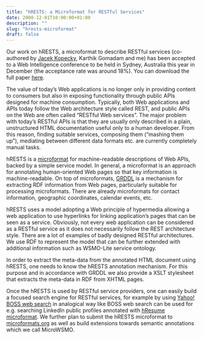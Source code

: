 ```yaml
---
title: "hRESTS: a Microformat for RESTful Services"
date: 2008-12-01T10:00:00+01:00
description: ""
slug: "hrests-microformat"
draft: false
---
```


Our work on hRESTS, a microformat to describe RESTful services (co-authored by [Jacek Kopecky](http://www.jacek.cz), Karthik Gomadam and me) has been accepted to a Web Intelligence conference to be held in Sydney, Australia this year in December (the acceptance rate was around 18%). You can download the full paper [here](http://www.vitvar.com/doc/WI2008-KopeckyGV.pdf).

The value of today’s Web applications is no longer only in providing content to consumers but also in exposing functionality through public APIs designed for machine consumption. Typically, both Web applications and APIs today follow the Web architecture style called REST, and public APIs on the Web are often called “RESTful Web services”. The major problem with today’s RESTful APIs is that they are usually only described in a plain, unstructured HTML documentation useful only to a human developer. From this reason, finding suitable services, composing them (“mashing them up”), mediating between different data formats etc. are currently completely manual tasks.

hRESTS is a [microformat](http://en.wikipedia.org/wiki/Microformat) for machine-readable descriptions of Web APIs, backed by a simple service model. In general, a microformat is an approach for annotating human-oriented Web pages so that key information is machine-readable. On top of microformats, [GRDDL](http://en.wikipedia.org/wiki/GRDDL) is a mechanism for extracting RDF information from Web pages, particularly suitable for processing microformats. There are already microformats for contact information, geographic coordinates, calendar events, etc.

hRESTS uses a model adopting a Web principle of hypermedia allowing a web application to use hyperlinks for linking application’s pages that can be seen as a service. Obviously, not every web application can be considered as a RESTful service as it does not necessarily follow the REST architecture style. There are a lot of examples of badly designed RESTful architectures. We use RDF to represent the model that can be further extended with additional information such as WSMO-Lite service ontology.

In order to extract the meta-data from the annotated HTML document using hRESTS, one needs to know the hRESTS annotation mechanism. For this purpose and in accordance with GRDDL we also provide a XSLT stylesheet that extracts the meta-data in RDF from XHTML pages.

Once the hRESTS is used by RESTful service providers, one can easily build a focused search engine for RESTful services, for example by using [Yahoo! BOSS web search](http://developer.yahoo.com/search/boss/) in analogical way like BOSS web search can be used for e.g. searching LinkedIn public profiles annotated with [hResume microformat](http://microformats.org/wiki/hresume). We further plan to submit the hRESTS microformat to [microformats.org](http://microformats.org/) as well as build extensions towards semantic annotations which we call MicroWSMO.